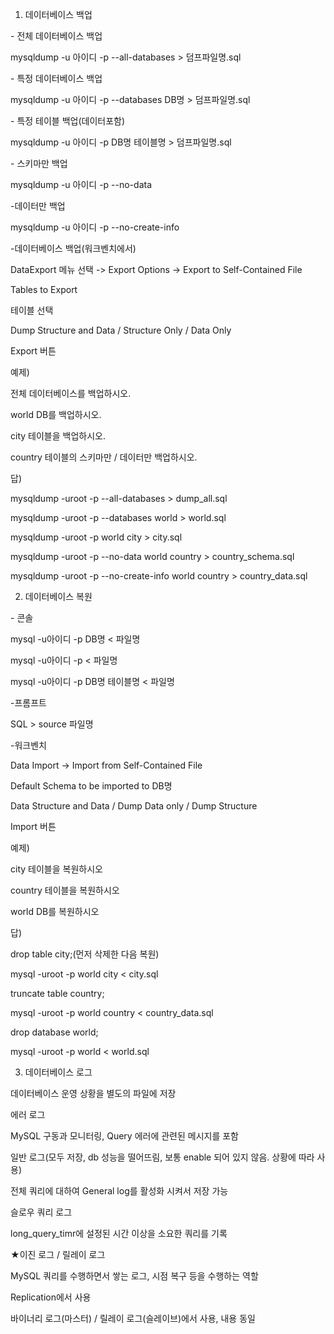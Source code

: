 1) 데이터베이스 백업

\- 전체 데이터베이스 백업

mysqldump -u 아이디 -p --all-databases > 덤프파일명.sql

\- 특정 데이터베이스 백업

mysqldump -u 아이디 -p --databases DB명 > 덤프파일명.sql

\- 특정 테이블 백업(데이터포함)

mysqldump -u 아이디 -p DB명 테이블명 > 덤프파일명.sql

\- 스키마만 백업

mysqldump -u 아이디 -p --no-data

-데이터만 백업

mysqldump -u 아이디 -p --no-create-info

-데이터베이스 백업(워크벤치에서)

DataExport 메뉴 선택 -> Export Options -> Export to Self-Contained File

Tables to Export

테이블 선택

Dump Structure and Data / Structure Only / Data Only

Export 버튼



예제)

전체 데이터베이스를 백업하시오.

world DB를 백업하시오.

city 테이블을 백업하시오.

country 테이블의 스키마만 / 데이터만 백업하시오.



답)

mysqldump -uroot -p --all-databases > dump_all.sql

mysqldump -uroot -p --databases world > world.sql

mysqldump -uroot -p world city > city.sql

mysqldump -uroot -p --no-data world country > country_schema.sql

mysqldump -uroot -p --no-create-info world country > country_data.sql



2) 데이터베이스 복원

\- 콘솔

mysql -u아이디 -p DB명 < 파일명

mysql -u아이디 -p  < 파일명

mysql -u아이디 -p DB명 테이블명 < 파일명

-프롬프트

SQL > source 파일명

-워크벤치

Data Import -> Import from Self-Contained File

Default Schema to be imported to DB명

Data Structure and Data / Dump Data only / Dump Structure

Import 버튼



예제)

city 테이블을 복원하시오

country 테이블을 복원하시오

world DB를 복원하시오



답)

drop table city;(먼저 삭제한 다음 복원)

mysql -uroot -p world city < city.sql

truncate table country;

mysql -uroot -p world country < country_data.sql

drop database world;

mysql -uroot -p world < world.sql



3) 데이터베이스 로그

데이터베이스 운영 상황을 별도의 파일에 저장

에러 로그

MySQL 구동과 모니터링, Query 에러에 관련된 메시지를 포함

일반 로그(모두 저장, db 성능을 떨어뜨림, 보통 enable 되어 있지 않음. 상황에 따라 사용)

전체 쿼리에 대하여 General log를 활성화 시켜서 저장 가능

슬로우 쿼리 로그

long_query_timr에 설정된 시간 이상을 소요한 쿼리를 기록

★이진 로그 / 릴레이 로그

MySQL 쿼리를 수행하면서 쌓는 로그, 시점 복구 등을 수행하는 역할

Replication에서 사용

바이너리 로그(마스터) / 릴레이 로그(슬레이브)에서 사용, 내용 동일